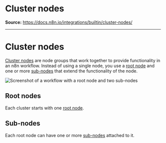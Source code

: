 # Cluster nodes

**Source:** https://docs.n8n.io/integrations/builtin/cluster-nodes/

---

# Cluster nodes

[Cluster nodes](../../../glossary/#cluster-node-n8n) are node groups that work together to provide functionality in an n8n workflow. Instead of using a single node, you use a [root node](../../../glossary/#root-node-n8n) and one or more [sub-nodes](../../../glossary/#sub-node-n8n) that extend the functionality of the node.

![Screenshot of a workflow with a root node and two sub-nodes](../../../_images/integrations/builtin/cluster-nodes/root-sub-nodes.png)

## Root nodes

Each cluster starts with one [root node](../../../glossary/#root-node-n8n).

## Sub-nodes

Each root node can have one or more [sub-nodes](../../../glossary/#sub-node-n8n) attached to it.

